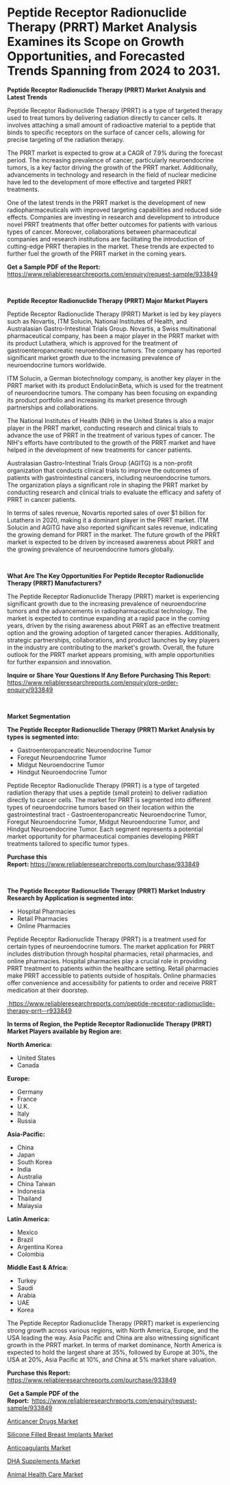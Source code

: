 <p><h1>Peptide Receptor Radionuclide Therapy (PRRT) Market Analysis Examines its Scope on Growth Opportunities, and Forecasted Trends Spanning from 2024 to 2031.</h1></p><p><strong>Peptide Receptor Radionuclide Therapy (PRRT) Market Analysis and Latest Trends</strong></p>
<p><p>Peptide Receptor Radionuclide Therapy (PRRT) is a type of targeted therapy used to treat tumors by delivering radiation directly to cancer cells. It involves attaching a small amount of radioactive material to a peptide that binds to specific receptors on the surface of cancer cells, allowing for precise targeting of the radiation therapy.</p><p>The PRRT market is expected to grow at a CAGR of 7.9% during the forecast period. The increasing prevalence of cancer, particularly neuroendocrine tumors, is a key factor driving the growth of the PRRT market. Additionally, advancements in technology and research in the field of nuclear medicine have led to the development of more effective and targeted PRRT treatments.</p><p>One of the latest trends in the PRRT market is the development of new radiopharmaceuticals with improved targeting capabilities and reduced side effects. Companies are investing in research and development to introduce novel PRRT treatments that offer better outcomes for patients with various types of cancer. Moreover, collaborations between pharmaceutical companies and research institutions are facilitating the introduction of cutting-edge PRRT therapies in the market. These trends are expected to further fuel the growth of the PRRT market in the coming years.</p></p>
<p><strong>Get a Sample PDF of the Report:&nbsp;</strong> <a href="https://www.reliableresearchreports.com/enquiry/request-sample/933849">https://www.reliableresearchreports.com/enquiry/request-sample/933849</a></p>
<p>&nbsp;</p>
<p><strong>Peptide Receptor Radionuclide Therapy (PRRT) Major Market Players</strong></p>
<p><p>Peptide Receptor Radionuclide Therapy (PRRT) Market is led by key players such as Novartis, ITM Solucin, National Institutes of Health, and Australasian Gastro-Intestinal Trials Group. Novartis, a Swiss multinational pharmaceutical company, has been a major player in the PRRT market with its product Lutathera, which is approved for the treatment of gastroenteropancreatic neuroendocrine tumors. The company has reported significant market growth due to the increasing prevalence of neuroendocrine tumors worldwide.</p><p>ITM Solucin, a German biotechnology company, is another key player in the PRRT market with its product EndolucinBeta, which is used for the treatment of neuroendocrine tumors. The company has been focusing on expanding its product portfolio and increasing its market presence through partnerships and collaborations.</p><p>The National Institutes of Health (NIH) in the United States is also a major player in the PRRT market, conducting research and clinical trials to advance the use of PRRT in the treatment of various types of cancer. The NIH's efforts have contributed to the growth of the PRRT market and have helped in the development of new treatments for cancer patients.</p><p>Australasian Gastro-Intestinal Trials Group (AGITG) is a non-profit organization that conducts clinical trials to improve the outcomes of patients with gastrointestinal cancers, including neuroendocrine tumors. The organization plays a significant role in shaping the PRRT market by conducting research and clinical trials to evaluate the efficacy and safety of PRRT in cancer patients.</p><p>In terms of sales revenue, Novartis reported sales of over $1 billion for Lutathera in 2020, making it a dominant player in the PRRT market. ITM Solucin and AGITG have also reported significant sales revenue, indicating the growing demand for PRRT in the market. The future growth of the PRRT market is expected to be driven by increased awareness about PRRT and the growing prevalence of neuroendocrine tumors globally.</p></p>
<p>&nbsp;</p>
<p><strong>What Are The Key Opportunities For Peptide Receptor Radionuclide Therapy (PRRT) Manufacturers?</strong></p>
<p><p>The Peptide Receptor Radionuclide Therapy (PRRT) market is experiencing significant growth due to the increasing prevalence of neuroendocrine tumors and the advancements in radiopharmaceutical technology. The market is expected to continue expanding at a rapid pace in the coming years, driven by the rising awareness about PRRT as an effective treatment option and the growing adoption of targeted cancer therapies. Additionally, strategic partnerships, collaborations, and product launches by key players in the industry are contributing to the market's growth. Overall, the future outlook for the PRRT market appears promising, with ample opportunities for further expansion and innovation.</p></p>
<p><strong>Inquire or Share Your Questions If Any Before Purchasing This Report:</strong> <a href="https://www.reliableresearchreports.com/enquiry/pre-order-enquiry/933849">https://www.reliableresearchreports.com/enquiry/pre-order-enquiry/933849</a></p>
<p>&nbsp;</p>
<p><strong>Market Segmentation</strong></p>
<p><strong>The Peptide Receptor Radionuclide Therapy (PRRT) Market Analysis by types is segmented into:</strong></p>
<p><ul><li>Gastroenteropancreatic Neuroendocrine Tumor</li><li>Foregut Neuroendocrine Tumor</li><li>Midgut Neuroendocrine Tumor</li><li>Hindgut Neuroendocrine Tumor</li></ul></p>
<p><p>Peptide Receptor Radionuclide Therapy (PRRT) is a type of targeted radiation therapy that uses a peptide (small protein) to deliver radiation directly to cancer cells. The market for PRRT is segmented into different types of neuroendocrine tumors based on their location within the gastrointestinal tract - Gastroenteropancreatic Neuroendocrine Tumor, Foregut Neuroendocrine Tumor, Midgut Neuroendocrine Tumor, and Hindgut Neuroendocrine Tumor. Each segment represents a potential market opportunity for pharmaceutical companies developing PRRT treatments tailored to specific tumor types.</p></p>
<p><strong>Purchase this Report:&nbsp;</strong><a href="https://www.reliableresearchreports.com/purchase/933849">https://www.reliableresearchreports.com/purchase/933849</a></p>
<p>&nbsp;</p>
<p><strong>The Peptide Receptor Radionuclide Therapy (PRRT) Market Industry Research by Application is segmented into:</strong></p>
<p><ul><li>Hospital Pharmacies</li><li>Retail Pharmacies</li><li>Online Pharmacies</li></ul></p>
<p><p>Peptide Receptor Radionuclide Therapy (PRRT) is a treatment used for certain types of neuroendocrine tumors. The market application for PRRT includes distribution through hospital pharmacies, retail pharmacies, and online pharmacies. Hospital pharmacies play a crucial role in providing PRRT treatment to patients within the healthcare setting. Retail pharmacies make PRRT accessible to patients outside of hospitals. Online pharmacies offer convenience and accessibility for patients to order and receive PRRT medication at their doorstep.</p></p>
<p><a href="https://www.reliableresearchreports.com/peptide-receptor-radionuclide-therapy-prrt--r933849">&nbsp;https://www.reliableresearchreports.com/peptide-receptor-radionuclide-therapy-prrt--r933849</a></p>
<p><strong>In terms of Region, the Peptide Receptor Radionuclide Therapy (PRRT) Market Players available by Region are:</strong></p>
<p>
    <p> <strong> North America: </strong>
        <ul>
            <li>United States</li>
            <li>Canada</li>
        </ul>
        </p> 
    <p> <strong> Europe: </strong>
        <ul>
            <li>Germany</li>
            <li>France</li>
            <li>U.K.</li>
            <li>Italy</li>
            <li>Russia</li>
        </ul>
        </p> 
    <p> <strong> Asia-Pacific: </strong>
        <ul>
            <li>China</li>
            <li>Japan</li>
            <li>South Korea</li>
            <li>India</li>
            <li>Australia</li>
            <li>China Taiwan</li>
            <li>Indonesia</li>
            <li>Thailand</li>
            <li>Malaysia</li>
        </ul>
        </p> 
    <p> <strong> Latin America: </strong>
        <ul>
            <li>Mexico</li>
            <li>Brazil</li>
            <li>Argentina Korea</li>
            <li>Colombia</li>
        </ul>
        </p> 
    <p> <strong> Middle East & Africa: </strong>
        <ul>
            <li>Turkey</li>
            <li>Saudi</li>
            <li>Arabia</li>
            <li>UAE</li>
            <li>Korea</li>
        </ul>
    </p>
    </p>
<p><p>The Peptide Receptor Radionuclide Therapy (PRRT) market is experiencing strong growth across various regions, with North America, Europe, and the USA leading the way. Asia Pacific and China are also witnessing significant growth in the PRRT market. In terms of market dominance, North America is expected to hold the largest share at 35%, followed by Europe at 30%, the USA at 20%, Asia Pacific at 10%, and China at 5% market share valuation.</p></p>
<p><strong>Purchase this Report: </strong><a href="https://www.reliableresearchreports.com/purchase/933849">https://www.reliableresearchreports.com/purchase/933849</a></p>
<p>&nbsp;<strong>Get a Sample PDF of the Report:&nbsp;&nbsp;</strong><a href="https://www.reliableresearchreports.com/enquiry/request-sample/933849">https://www.reliableresearchreports.com/enquiry/request-sample/933849</a></p>
<p><strong></strong></p>
<p><p><a href="https://github.com/sydneyHley85/Market-Research-Report-List-1/blob/main/anticancer-drugs-market.md">Anticancer Drugs Market</a></p><p><a href="https://github.com/JordyBecker/Market-Research-Report-List-1/blob/main/silicone-filled-breast-implants-market.md">Silicone Filled Breast Implants Market</a></p><p><a href="https://github.com/ranaacryptoaddmin/Market-Research-Report-List-1/blob/main/anticoagulants-market.md">Anticoagulants Market</a></p><p><a href="https://github.com/jadenRaynor/Market-Research-Report-List-1/blob/main/dha-supplements-market.md">DHA Supplements Market</a></p><p><a href="https://github.com/trameciabutler45/Market-Research-Report-List-1/blob/main/animal-health-care-market.md">Animal Health Care Market</a></p></p>